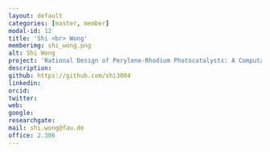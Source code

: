 ```yaml
---
layout: default
categories: [master, member]
modal-id: 12
title: 'Shi <br> Wong'
memberimg: shi_wong.png
alt: Shi Wong
project: 'Rational Design of Perylene-Rhodium Photocatalysts: A Computational Investigation'
description: 
github: https://github.com/shi3004
linkedin: 
orcid: 
twitter: 
web:
google: 
researchgate: 
mail: shi.wong@fau.de
office: 2.306
---
```

